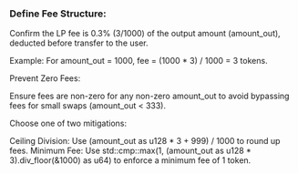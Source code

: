 ### Define Fee Structure:


Confirm the LP fee is 0.3% (3/1000) of the output amount (amount_out), deducted before transfer to the user.

Example: For amount_out = 1000, fee = (1000 * 3) / 1000 = 3 tokens.

Prevent Zero Fees:

Ensure fees are non-zero for any non-zero amount_out to avoid bypassing fees for small swaps (amount_out < 333).

Choose one of two mitigations:

Ceiling Division: Use (amount_out as u128 * 3 + 999) / 1000 to round up fees.
Minimum Fee: Use std::cmp::max(1, (amount_out as u128 * 3).div_floor(&1000) as u64) to enforce a minimum fee of 1 token.



